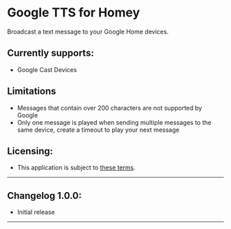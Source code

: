 # Google TTS for Homey
Broadcast a text message to your Google Home devices.

## Currently supports:
* Google Cast Devices

## Limitations
* Messages that contain over 200 characters are not supported by Google
* Only one message is played when sending multiple messages to the same device, create a timeout to play your next message

## Licensing:
* This application is subject to [these terms](https://github.com/denniedegroot/com.google.tts/blob/master/LICENSE).

---

## Changelog 1.0.0:
- Initial release

---
